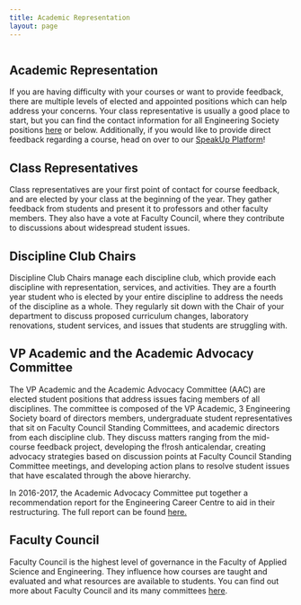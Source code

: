 ```yaml
---
title: Academic Representation
layout: page
---
```


<div class="columns">
    <div class="column">
        <div class="content">
            <h2 class="title">Academic Representation</h2>
            <p>If you are having difficulty with your courses or want to provide feedback, there are multiple levels of elected and appointed positions which can help address your concerns. Your class representative is usually a good place to start, but you can find the contact information for all Engineering Society positions <a href="../engsoc">here</a> or below. Additionally, if you would like to provide direct feedback regarding a course, head on over to our <a href="http://www.speakup.skule.ca">SpeakUp Platform</a>!</p>
            <h2>Class Representatives</h2>
            <p>Class representatives are your first point of contact for course feedback, and are elected by your class at the beginning of the year. They gather feedback from students and present it to professors and other faculty members. They also have a vote at Faculty Council, where they contribute to discussions about widespread student issues.</p>
            <h2>Discipline Club Chairs</h2>
            <p>Discipline Club Chairs manage each discipline club, which provide each discipline with representation, services, and activities. They are a fourth year student who is elected by your entire discipline to address the needs of the discipline as a whole. They regularly sit down with the Chair of your department to discuss proposed curriculum changes, laboratory renovations, student services, and issues that students are struggling with.</p>
            <h2>VP Academic and the Academic Advocacy Committee</h2>
            <p>The VP Academic and the Academic Advocacy Committee (AAC) are elected student positions that address issues facing members of all disciplines. The committee is composed of the VP Academic, 3 Engineering Society board of directors members, undergraduate student representatives that sit on Faculty Council Standing Committees, and academic directors from each discipline club. They discuss matters ranging from the mid-course feedback project, developing the f!rosh anticalendar, creating advocacy strategies based on discussion points at Faculty Council Standing Committee meetings, and developing action plans to resolve student issues that have escalated through the above hierarchy.</p>
            <p> In 2016-2017, the Academic Advocacy Committee put together a recommendation report for the Engineering Career Centre to aid in their restructuring. The full report can be found <a href="http://skule.ca/content/final-engineering-career-centre-reccomenation-report.pdf"> here. </a></p>
            <h2>Faculty Council</h2>
            <p>Faculty Council is the highest level of governance in the Faculty of Applied Science and Engineering. They influence how courses are taught and evaluated and what resources are available to students. You can find out more about Faculty Council and its many committees <a href="http://www.engineering.utoronto.ca/about/governance/faculty-council/">here</a>.</p>
        </div>
    </div>
</div>